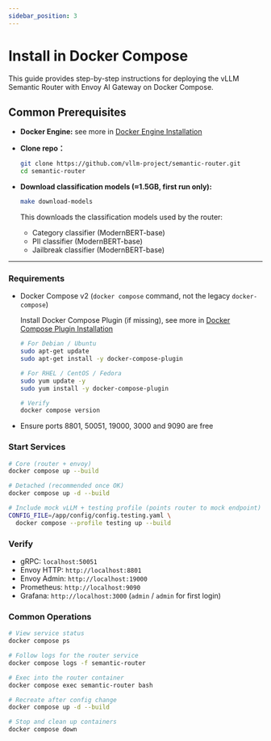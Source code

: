 ```yaml
---
sidebar_position: 3
---
```


# Install in Docker Compose

This guide provides step-by-step instructions for deploying the vLLM Semantic Router with Envoy AI Gateway on Docker Compose.

## Common Prerequisites

- **Docker Engine:** see more in [Docker Engine Installation](https://docs.docker.com/engine/install/)

- **Clone repo：**

  ```bash
  git clone https://github.com/vllm-project/semantic-router.git
  cd semantic-router
  ```

- **Download classification models (≈1.5GB, first run only):**

  ```bash
  make download-models
  ```

  This downloads the classification models used by the router:

  - Category classifier (ModernBERT-base)
  - PII classifier (ModernBERT-base)
  - Jailbreak classifier (ModernBERT-base)

---

### Requirements

- Docker Compose v2 (`docker compose` command, not the legacy `docker-compose`)

  Install Docker Compose Plugin (if missing), see more in [Docker Compose Plugin Installation](https://docs.docker.com/compose/install/linux/#install-using-the-repository)

  ```bash
  # For Debian / Ubuntu
  sudo apt-get update 
  sudo apt-get install -y docker-compose-plugin

  # For RHEL / CentOS / Fedora
  sudo yum update -y 
  sudo yum install -y docker-compose-plugin
  
  # Verify
  docker compose version
  ```

- Ensure ports 8801, 50051, 19000, 3000 and 9090 are free

### Start Services

```bash
# Core (router + envoy)
docker compose up --build

# Detached (recommended once OK)
docker compose up -d --build

# Include mock vLLM + testing profile (points router to mock endpoint)
CONFIG_FILE=/app/config/config.testing.yaml \
  docker compose --profile testing up --build
```

### Verify

- gRPC: `localhost:50051`
- Envoy HTTP: `http://localhost:8801`
- Envoy Admin: `http://localhost:19000`
- Prometheus: `http://localhost:9090`
- Grafana: `http://localhost:3000` (`admin` / `admin` for first login)

### Common Operations

```bash
# View service status
docker compose ps

# Follow logs for the router service
docker compose logs -f semantic-router

# Exec into the router container
docker compose exec semantic-router bash

# Recreate after config change
docker compose up -d --build

# Stop and clean up containers
docker compose down
```
